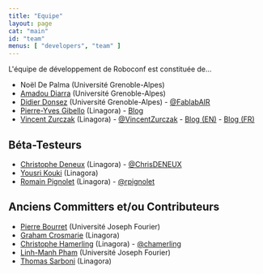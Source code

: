 ```yaml
---
title: "Equipe"
layout: page
cat: "main"
id: "team"
menus: [ "developers", "team" ]
---
```


L'équipe de développement de Roboconf est constituée de...

* Noël De Palma (Université Grenoble-Alpes)
* [Amadou Diarra](https://github.com/diarraa) (Université Grenoble-Alpes)
* [Didier Donsez](https://github.com/donsez) (Université Grenoble-Alpes) - [@FablabAIR](https://twitter.com/FablabAIR)
* [Pierre-Yves Gibello](https://github.com/gibello) (Linagora) - [Blog](http://planet.petalslink.com/home/pygibello/)
* [Vincent Zurczak](https://github.com/vincent-zurczak) (Linagora) - [@VincentZurczak](https://twitter.com/VincentZurczak) - [Blog (EN)](http://vzurczak.wordpress.com) - [Blog (FR)](http://vzurczak2.wordpress.com)


## Béta-Testeurs

* [Christophe Deneux](https://github.com/cdeneux) (Linagora) - [@ChrisDENEUX](https://twitter.com/ChrisDENEUX)
* [Yousri Kouki](https://github.com/ykouki) (Linagora)
* [Romain Pignolet](https://twitter.com/rpignolet) (Linagora) - [@rpignolet](https://twitter.com/rpignolet)


## Anciens Committers et/ou Contributeurs

* [Pierre Bourret](https://github.com/bourretp) (Université Joseph Fourier)
* [Graham Crosmarie](https://github.com/GrahamLinagora) (Linagora)
* [Christophe Hamerling](https://github.com/chamerling) (Linagora) - [@chamerling](https://twitter.com/chamerling)
* [Linh-Manh Pham](https://github.com/linkbutler) (Université Joseph Fourier)
* [Thomas Sarboni](https://github.com/max-k) (Linagora)

